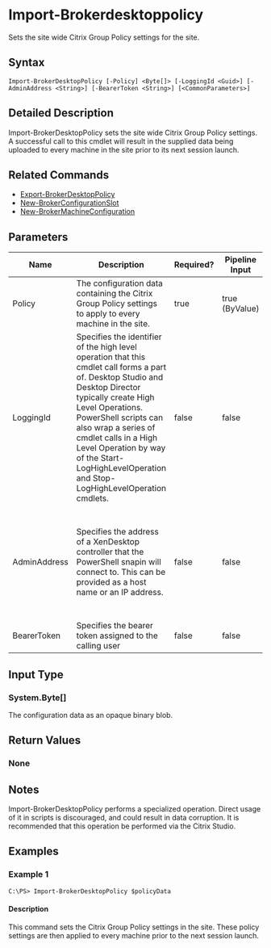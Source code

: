 ﻿
# Import-Brokerdesktoppolicy
Sets the site wide Citrix Group Policy settings for the site.
## Syntax
```
Import-BrokerDesktopPolicy [-Policy] <Byte[]> [-LoggingId <Guid>] [-AdminAddress <String>] [-BearerToken <String>] [<CommonParameters>]
```
## Detailed Description
Import-BrokerDesktopPolicy sets the site wide Citrix Group Policy settings. A successful call to this cmdlet will result in the supplied data being uploaded to every machine in the site prior to its next session launch.


## Related Commands

* [Export-BrokerDesktopPolicy](./Export-BrokerDesktopPolicy/)
* [New-BrokerConfigurationSlot](./New-BrokerConfigurationSlot/)
* [New-BrokerMachineConfiguration](./New-BrokerMachineConfiguration/)
## Parameters
| Name   | Description | Required? | Pipeline Input | Default Value |
| --- | --- | --- | --- | --- |
| Policy | The configuration data containing the Citrix Group Policy settings to apply to every machine in the site. | true | true (ByValue) |  |
| LoggingId | Specifies the identifier of the high level operation that this cmdlet call forms a part of. Desktop Studio and Desktop Director typically create High Level Operations. PowerShell scripts can also wrap a series of cmdlet calls in a High Level Operation by way of the Start-LogHighLevelOperation and Stop-LogHighLevelOperation cmdlets. | false | false |  |
| AdminAddress | Specifies the address of a XenDesktop controller that the PowerShell snapin will connect to. This can be provided as a host name or an IP address. | false | false | Localhost. Once a value is provided by any cmdlet, this value will become the default. |
| BearerToken | Specifies the bearer token assigned to the calling user | false | false |  |

## Input Type

### System.Byte\[\]
The configuration data as an opaque binary blob.
## Return Values

### None

## Notes
Import-BrokerDesktopPolicy performs a specialized operation. Direct usage of it in scripts is discouraged, and could result in data corruption. It is recommended that this operation be performed via the Citrix Studio.
## Examples

### Example 1
```
C:\PS> Import-BrokerDesktopPolicy $policyData
```
#### Description
This command sets the Citrix Group Policy settings in the site. These policy settings are then applied to every machine prior to the next session launch.
